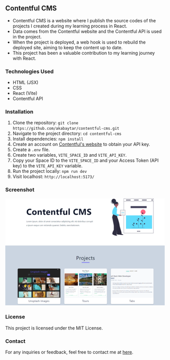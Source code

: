 ## Contentful CMS

- Contentful CMS is a website where I publish the source codes of the projects I created during my learning process in React. 
- Data comes from the Contentful website and the Contentful API is used in the project.
- When the project is deployed, a web hook is used to rebuild the deployed site, aiming to keep the content up to date.
- This project has been a valuable contribution to my learning journey with React.

### Technologies Used

- HTML (JSX)
- CSS
- React (Vite)
- Contentful API

### Installation

1. Clone the repository:
   `git clone https://github.com/akabaytar/contentful-cms.git`
2. Navigate to the project directory:
   `cd contentful-cms`
3. Install dependencies:
   `npm install`
4. Create an account on [Contentful's website](https://www.contentful.com/) to obtain your API key.
5. Create a `.env` file.
6. Create two variables, `VITE_SPACE_ID` and `VITE_API_KEY`.
7. Copy your Space ID to the `VITE_SPACE_ID` and your Access Token (API key) to the `VITE_API_KEY` variable.
8. Run the project locally:
   `npm run dev`
9. Visit localhost:
   `http://localhost:5173/`

### Screenshot

![Screenshot](/public/screenshot.png)

### License

This project is licensed under the MIT License.

### Contact

For any inquiries or feedback, feel free to contact me at [here](mailto:contact@burakbilgili.co.uk).

